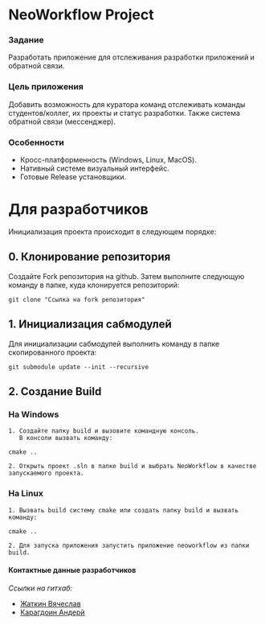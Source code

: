 # NeoWorkflow Project

### Задание

Разработать приложение для отслеживания разработки приложений и обратной связи.

### Цель приложения

Добавить возможность для куратора команд отслеживать команды студентов/коллег, их проекты и статус разработки. Также система обратной связи (мессенджер).

### Особенности

* Кросс-платформенность (Windows, Linux, MacOS).
* Нативный системе визуальный интерфейс.
* Готовые Release установщики.

# Для разработчиков

Инициализация проекта происходит в следующем порядке:

## 0. Клонирование репозитория

Создайте Fork репозитория на github. Затем выполните следующую команду в папке, куда клонируется репозиторий:

```
git clone "Ссылка на fork репозитория"
```

## 1. Инициализация сабмодулей

Для инициализации сабмодулей выполнить команду в папке скопированного проекта:

```
git submodule update --init --recursive
```

## 2. Создание Build

### На Windows
    
    1. Создайте папку build и вызовите командную консоль.
       В консоли вызвать команду:
```
cmake ..  
```
    2. Открыть проект .sln в папке build и выбрать NeoWorkflow в качестве запускаемого проекта.

### На Linux 
    1. Вызвать build систему cmake или создать папку build и вызвать команду:
```
cmake ..
```
    2. Для запуска приложения запустить приложение neoworkflow из папки build.

#### Контактные данные разработчиков
_Ссылки на гитхаб:_
+ [Жаткин Вячеслав](https://github.com/ZhatkinVyacheslav)
+ [Карагдоин Андерй](https://github.com/MineShadow7)
